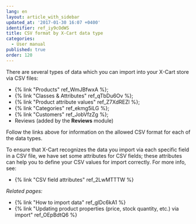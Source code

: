 ```yaml
---
lang: en
layout: article_with_sidebar
updated_at: '2017-01-30 16:07 +0400'
identifier: ref_iy9cOdWS
title: CSV format by X-Cart data type
categories:
  - User manual
published: true
order: 120
---
```



There are several types of data which you can import into your X-Cart store via CSV files:

*   {% link "Products" ref_WmJBfwxA %};
*   {% link "Classes & Attributes" ref_qTbDu6Ov %};
*   {% link "Product attribute values" ref_Z7XdREZl %};
*   {% link "Categories" ref_ekmg5iLG %};
*   {% link "Customers" ref_JobVfzZg %};
*   Reviews (added by the **Reviews** module)

Follow the links above for information on the allowed CSV format for each of the data types.  

To ensure that X-Cart recognizes the data you import via each specific field in a CSV file, we have set some attributes for CSV fields; these attributes can help you to define your CSV values for import correctly. For more info, see:

*   {% link "CSV field attributes" ref_2LwMTTTW %}

_Related pages:_

*   {% link "How to import data" ref_glDc6kA1 %}
*   {% link "Updating product properties (price, stock quantity, etc.) via import" ref_OEpBdtQ6 %}

